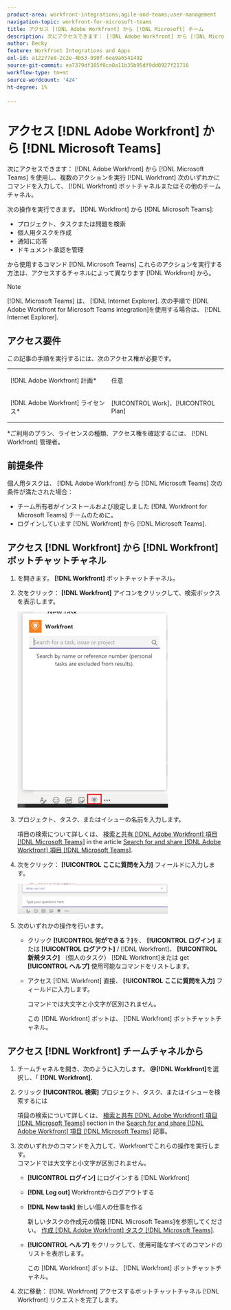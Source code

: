 ```yaml
---
product-area: workfront-integrations;agile-and-teams;user-management
navigation-topic: workfront-for-microsoft-teams
title: アクセス [!DNL Adobe Workfront] から [!DNL Microsoft] チーム
description: 次にアクセスできます： [!DNL Adobe Workfront] から [!DNL Microsoft Teams] を使用し、複数のアクションを実行 [!DNL Workfront] Workfrontボットチャネルまたは他のチームチャネルのいずれかでコマンドを入力する。
author: Becky
feature: Workfront Integrations and Apps
exl-id: a12277e8-2c2e-4b53-990f-6ee9a6541492
source-git-commit: ea7379df385f0ca8a11b35b95df9dd0927f21716
workflow-type: tm+mt
source-wordcount: '424'
ht-degree: 1%

---
```


# アクセス [!DNL Adobe Workfront] から [!DNL Microsoft Teams]

次にアクセスできます： [!DNL Adobe Workfront] から [!DNL Microsoft Teams] を使用し、複数のアクションを実行 [!DNL Workfront] 次のいずれかにコマンドを入力して、 [!DNL Workfront] ボットチャネルまたはその他のチームチャネル。

次の操作を実行できます。 [!DNL Workfront] から [!DNL Microsoft Teams]:

* プロジェクト、タスクまたは問題を検索
* 個人用タスクを作成
* 通知に応答
* ドキュメント承認を管理

から使用するコマンド [!DNL Microsoft Teams] これらのアクションを実行する方法は、アクセスするチャネルによって異なります [!DNL Workfront] から。

>[!NOTE]
>
>[!DNL Microsoft Teams] は、 [!DNL Internet Explorer]. 次の手順で [!DNL Adobe Workfront for Microsoft Teams integration]を使用する場合は、 [!DNL Internet Explorer].

## アクセス要件

この記事の手順を実行するには、次のアクセス権が必要です。

<table style="table-layout:auto"> 
 <col> 
 <col> 
 <tbody> 
  <tr> 
   <td role="rowheader">[!DNL Adobe Workfront] 計画*</td> 
   <td> <p>任意</p> </td> 
  </tr> 
  <tr> 
   <td role="rowheader">[!DNL Adobe Workfront] ライセンス*</td> 
   <td> <p>[!UICONTROL Work]、[!UICONTROL Plan]</p> </td> 
  </tr> 
 </tbody> 
</table>

&#42;ご利用のプラン、ライセンスの種類、アクセス権を確認するには、 [!DNL Workfront] 管理者。

## 前提条件

個人用タスクは、 [!DNL Adobe Workfront] から [!DNL Microsoft Teams] 次の条件が満たされた場合：

* チーム所有者がインストールおよび設定しました [!DNL Workfront for Microsoft Teams] チームのために。
* ログインしています [!DNL Workfront] から [!DNL Microsoft Teams].

## アクセス [!DNL Workfront] から [!DNL Workfront] ボットチャットチャネル

1. を開きます。 **[!DNL Workfront]** ボットチャットチャネル。
1. 次をクリック： **[!DNL Workfront]** アイコンをクリックして、検索ボックスを表示します。

   ![teams_search_box_in_the_bot_channel.PNG](assets/teams-search-box-in-the-bot-channel-350x456.png)

1. プロジェクト、タスク、またはイシューの名前を入力します。

   項目の検索について詳しくは、 [検索と共有 [!DNL Adobe Workfront] 項目 [!DNL Microsoft Teams]](../../workfront-integrations-and-apps/using-workfront-with-microsoft-teams/search-for-and-share-wf-items-in-ms-teams.md) in the article [Search for and share [!DNL Adobe Workfront] 項目 [!DNL Microsoft Teams]](../../workfront-integrations-and-apps/using-workfront-with-microsoft-teams/search-for-and-share-wf-items-in-ms-teams.md).

1. 次をクリック： **[!UICONTROL ここに質問を入力]** フィールドに入力します。

   ![ms_teams_type_your_questions_here_and_what_can_I_do_fields.png](assets/ms-teams-type-your-questions-here-and-what-can-i-do-fields-350x71.png)

1. 次のいずれかの操作を行います。

   * クリック **[!UICONTROL 何ができる？]**&#x200B;を、 **[!UICONTROL ログイン]** または **[!UICONTROL ログアウト]** / [!DNL Workfront]、 **[!UICONTROL 新規タスク]** （個人のタスク） [!DNL Workfront]または get **[!UICONTROL ヘルプ]** 使用可能なコマンドをリストします。

   * アクセス [!DNL Workfront] 直接、 **[!UICONTROL ここに質問を入力]** フィールドに入力します。

      コマンドでは大文字と小文字が区別されません。

      この [!DNL Workfront] ボットは、 [!DNL Workfront] ボットチャットチャネル。

## アクセス [!DNL Workfront] チームチャネルから

1. チームチャネルを開き、次のように入力します。 **@[!DNL Workfront]**&#x200B;を選択し、「 **[!DNL Workfront].**

1. クリック **[!UICONTROL 検索]** プロジェクト、タスク、またはイシューを検索するには

   項目の検索について詳しくは、 [検索と共有 [!DNL Adobe Workfront] 項目 [!DNL Microsoft Teams]](../../workfront-integrations-and-apps/using-workfront-with-microsoft-teams/search-for-and-share-wf-items-in-ms-teams.md) section in the [Search for and share [!DNL Adobe Workfront] 項目 [!DNL Microsoft Teams]](../../workfront-integrations-and-apps/using-workfront-with-microsoft-teams/search-for-and-share-wf-items-in-ms-teams.md) 記事。

1. 次のいずれかのコマンドを入力して、Workfrontでこれらの操作を実行します。\
   コマンドでは大文字と小文字が区別されません。

   * **[!UICONTROL ログイン]** にログインする [!DNL Workfront]
   * **[!DNL Log out]** Workfrontからログアウトする
   * **[!DNL New task]** 新しい個人の仕事を作る

      新しいタスクの作成元の情報 [!DNL Microsoft Teams]を参照してください。 [作成 [!DNL Adobe Workfront] タスク [!DNL Microsoft Teams]](../../workfront-integrations-and-apps/using-workfront-with-microsoft-teams/create-workfront-tasks-from-ms-teams.md).

   * **[!UICONTROL ヘルプ]** をクリックして、使用可能なすべてのコマンドのリストを表示します。

      この [!DNL Workfront] ボットは、 [!DNL Workfront] ボットチャットチャネル。

1. 次に移動： [!DNL Workfront] アクセスするボットチャットチャネル [!DNL Workfront] リクエストを完了します。

